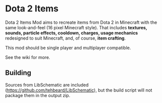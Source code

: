 Dota 2 Items
============

Dota 2 Items Mod aims to recreate items from Dota 2 in Minecraft with the same look-and-feel (16 pixel Minecraft style). That includes **textures, sounds, particle effects, cooldown, charges, usage mechanics** redesigned to suit Minecraft, and, of course, **item crafting**.

This mod should be single player and multiplayer compatible.

See the wiki for more.

Building
--------

Sources from LibSchematic are included (https://github.com/tehbeard/LibSchematic),
but the build script will not package them in the output zip.